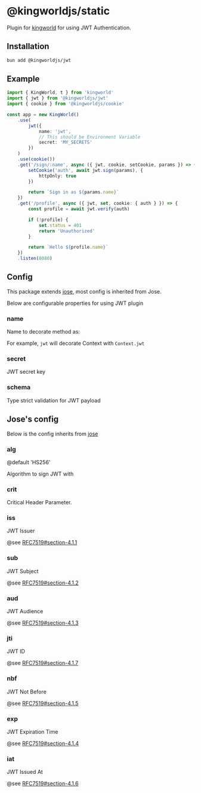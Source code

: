# @kingworldjs/static
Plugin for [kingworld](https://github.com/saltyaom/kingworld) for using JWT Authentication.

## Installation
```bash
bun add @kingworldjs/jwt
```

## Example
```typescript
import { KingWorld, t } from 'kingworld'
import { jwt } from '@kingworldjs/jwt'
import { cookie } from '@kingworldjs/cookie'

const app = new KingWorld()
    .use(
        jwt({
            name: 'jwt',
            // This should be Environment Variable
            secret: 'MY_SECRETS'
        })
    )
    .use(cookie())
    .get('/sign/:name', async ({ jwt, cookie, setCookie, params }) => {
        setCookie('auth', await jwt.sign(params), {
            httpOnly: true
        })

        return `Sign in as ${params.name}`
    })
    .get('/profile', async ({ jwt, set, cookie: { auth } }) => {
        const profile = await jwt.verify(auth)

        if (!profile) {
            set.status = 401
            return 'Unauthorized'
        }

        return `Hello ${profile.name}`
    })
    .listen(8080)

```

## Config
This package extends [jose](https://github.com/panva/jose), most config is inherited from Jose. 

Below are configurable properties for using JWT plugin

### name
Name to decorate method as:

For example, `jwt` will decorate Context with `Context.jwt`

### secret
JWT secret key

### schema
Type strict validation for JWT payload

## Jose's config
Below is the config inherits from [jose](https://github.com/panva/jose)

### alg
@default 'HS256'

Algorithm to sign JWT with

### crit
Critical Header Parameter.

### iss
JWT Issuer

@see [RFC7519#section-4.1.1](https://www.rfc-editor.org/rfc/rfc7519#section-4.1.1)

### sub
JWT Subject

@see [RFC7519#section-4.1.2](https://www.rfc-editor.org/rfc/rfc7519#section-4.1.2)

### aud
JWT Audience 

@see [RFC7519#section-4.1.3](https://www.rfc-editor.org/rfc/rfc7519#section-4.1.3)

### jti
JWT ID

@see [RFC7519#section-4.1.7](https://www.rfc-editor.org/rfc/rfc7519#section-4.1.7)

### nbf
JWT Not Before

@see [RFC7519#section-4.1.5](https://www.rfc-editor.org/rfc/rfc7519#section-4.1.5)

### exp
JWT Expiration Time

@see [RFC7519#section-4.1.4](https://www.rfc-editor.org/rfc/rfc7519#section-4.1.4)

### iat
JWT Issued At

@see [RFC7519#section-4.1.6](https://www.rfc-editor.org/rfc/rfc7519#section-4.1.6)
